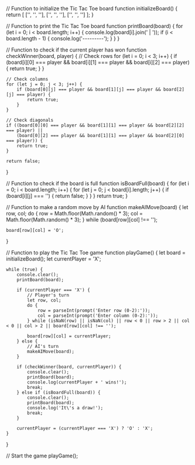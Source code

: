 // Function to initialize the Tic Tac Toe board
function initializeBoard() {
    return [
        ['', '', ''],
        ['', '', ''],
        ['', '', '']
    ];
}

// Function to print the Tic Tac Toe board
function printBoard(board) {
    for (let i = 0; i < board.length; i++) {
        console.log(board[i].join(' | '));
        if (i < board.length - 1) {
            console.log('---------');
        }
    }
}

// Function to check if the current player has won
function checkWinner(board, player) {
    // Check rows
    for (let i = 0; i < 3; i++) {
        if (board[i][0] === player && board[i][1] === player && board[i][2] === player) {
            return true;
        }
    }

    // Check columns
    for (let j = 0; j < 3; j++) {
        if (board[0][j] === player && board[1][j] === player && board[2][j] === player) {
            return true;
        }
    }

    // Check diagonals
    if ((board[0][0] === player && board[1][1] === player && board[2][2] === player) ||
        (board[0][2] === player && board[1][1] === player && board[2][0] === player)) {
        return true;
    }

    return false;
}

// Function to check if the board is full
function isBoardFull(board) {
    for (let i = 0; i < board.length; i++) {
        for (let j = 0; j < board[i].length; j++) {
            if (board[i][j] === '') {
                return false;
            }
        }
    }
    return true;
}

// Function to make a random move by AI
function makeAIMove(board) {
    let row, col;
    do {
        row = Math.floor(Math.random() * 3);
        col = Math.floor(Math.random() * 3);
    } while (board[row][col] !== '');

    board[row][col] = 'O';
}

// Function to play the Tic Tac Toe game
function playGame() {
    let board = initializeBoard();
    let currentPlayer = 'X';

    while (true) {
        console.clear();
        printBoard(board);

        if (currentPlayer === 'X') {
            // Player's turn
            let row, col;
            do {
                row = parseInt(prompt('Enter row (0-2):'));
                col = parseInt(prompt('Enter column (0-2):'));
            } while (isNaN(row) || isNaN(col) || row < 0 || row > 2 || col < 0 || col > 2 || board[row][col] !== '');

            board[row][col] = currentPlayer;
        } else {
            // AI's turn
            makeAIMove(board);
        }

        if (checkWinner(board, currentPlayer)) {
            console.clear();
            printBoard(board);
            console.log(currentPlayer + ' wins!');
            break;
        } else if (isBoardFull(board)) {
            console.clear();
            printBoard(board);
            console.log('It\'s a draw!');
            break;
        }

        currentPlayer = (currentPlayer === 'X') ? 'O' : 'X';
    }
}

// Start the game
playGame();

